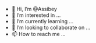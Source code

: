 - 👋 Hi, I’m @Assibey
- 👀 I’m interested in ...
- 🌱 I’m currently learning ...
- 💞️ I’m looking to collaborate on ...
- 📫 How to reach me ...

<!---
Assibey/Assibey is a ✨ special ✨ repository because its `README.md` (this file) appears on your GitHub profile.
You can click the Preview link to take a look at your changes.
--->
